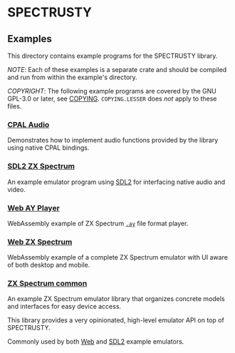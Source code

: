 SPECTRUSTY
==========

Examples
--------

This directory contains example programs for the SPECTRUSTY library.

_NOTE_: Each of these examples is a separate crate and should be compiled and run from within the example's directory.

_COPYRIGHT_: The following example programs are covered by the GNU GPL-3.0 or later, see [COPYING](../COPYING). `COPYING.LESSER` does _not_ apply to these files.

### [CPAL Audio](audio/)

Demonstrates how to implement audio functions provided by the library using native CPAL bindings.


### [SDL2 ZX Spectrum ](sdl2-zxspectrum/)

An example emulator program using [SDL2](https://www.libsdl.org/index.php) for interfacing native audio and video.


### [Web AY Player](web-ay-player/)

WebAssembly example of ZX Spectrum [`.ay`](https://worldofspectrum.org/projectay/gdmusic.htm) file format player.


### [Web ZX Spectrum](web-zxspectrum/)

WebAssembly example of a complete ZX Spectrum emulator with UI aware of both desktop and mobile.


### [ZX Spectrum common](zxspectrum-common/)

An example ZX Spectrum emulator library that organizes concrete models and interfaces for easy device access.

This library provides a very opinionated, high-level emulator API on top of SPECTRUSTY.

Commonly used by both [Web](web-zxspectrum/) and [SDL2](sdl2-zxspectrum/) example emulators.
